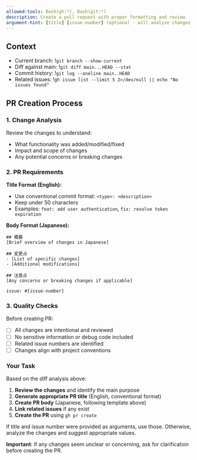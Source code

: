 ```yaml
---
allowed-tools: Bash(gh:*), Bash(git:*)
description: Create a pull request with proper formatting and review
argument-hint: [title] [issue-number] (optional - will analyze changes if not provided)
---
```


## Context

- Current branch: !`git branch --show-current`
- Diff against main: !`git diff main...HEAD --stat`
- Commit history: !`git log --oneline main..HEAD`
- Related issues: !`gh issue list --limit 5 2>/dev/null || echo "No issues found"`

## PR Creation Process

### 1. Change Analysis

Review the changes to understand:

- What functionality was added/modified/fixed
- Impact and scope of changes
- Any potential concerns or breaking changes

### 2. PR Requirements

**Title Format (English):**

- Use conventional commit format: `<type>: <description>`
- Keep under 50 characters
- Examples: `feat: add user authentication`, `fix: resolve token expiration`

**Body Format (Japanese):**

```
## 概要
[Brief overview of changes in Japanese]

## 変更点
- [List of specific changes]
- [Additional modifications]

## 注意点
[Any concerns or breaking changes if applicable]

issue: #[issue-number]
```

### 3. Quality Checks

Before creating PR:

- [ ] All changes are intentional and reviewed
- [ ] No sensitive information or debug code included
- [ ] Related issue numbers are identified
- [ ] Changes align with project conventions

### Your Task

Based on the diff analysis above:

1. **Review the changes** and identify the main purpose
2. **Generate appropriate PR title** (English, conventional format)
3. **Create PR body** (Japanese, following template above)
4. **Link related issues** if any exist
5. **Create the PR** using `gh pr create`

If title and issue number were provided as arguments, use those. Otherwise, analyze the changes and suggest appropriate values.

**Important**: If any changes seem unclear or concerning, ask for clarification before creating the PR.
